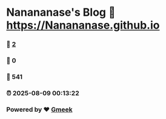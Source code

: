 # Nanananase's Blog :link: https://Nanananase.github.io 
### :page_facing_up: [2](https://Nanananase.github.io/tag.html) 
### :speech_balloon: 0 
### :hibiscus: 541 
### :alarm_clock: 2025-08-09 00:13:22 
### Powered by :heart: [Gmeek](https://github.com/Meekdai/Gmeek)
